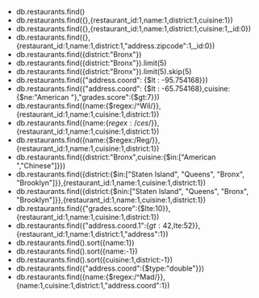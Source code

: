 - db.restaurants.find()
- db.restaurants.find({},{restaurant_id:1,name:1,district:1,cuisine:1})
- db.restaurants.find({},{restaurant_id:1,name:1,district:1,cuisine:1,_id:0})
- db.restaurants.find({},{restaurant_id:1,name:1,district:1,"address.zipcode":1,_id:0})
- db.restaurants.find({district:"Bronx"})
- db.restaurants.find({district:"Bronx"}).limit(5)
- db.restaurants.find({district:"Bronx"}).limit(5).skip(5)
- db.restaurants.find({"address.coord": {$lt : -95.754168}})
- db.restaurants.find({"address.coord": {$lt : -65.754168},cuisine:{$ne:"American "},"grades.score":{$gt:7}})
- db.restaurants.find({name:{$regex:/^Wil/}},{restaurant_id:1,name:1,cuisine:1,district:1})
- db.restaurants.find({name:{$regex:/ces$/}},{restaurant_id:1,name:1,cuisine:1,district:1})
- db.restaurants.find({name:{$regex:/Reg/}},{restaurant_id:1,name:1,cuisine:1,district:1})
- db.restaurants.find({district:"Bronx",cuisine:{$in:["American ","Chinese"]}})
- db.restaurants.find({district:{$in:["Staten Island", "Queens", "Bronx", "Brooklyn"]}},{restaurant_id:1,name:1,cuisine:1,district:1})
- db.restaurants.find({district:{$nin:["Staten Island", "Queens", "Bronx", "Brooklyn"]}},{restaurant_id:1,name:1,cuisine:1,district:1})
- db.restaurants.find({"grades.score":{$lte:10}},{restaurant_id:1,name:1,cuisine:1,district:1})
- db.restaurants.find({"address.coord.1":{$gt:42,$lte:52}},{restaurant_id:1,name:1,district:1,"address":1})
- db.restaurants.find().sort({name:1})
- db.restaurants.find().sort({name:-1})
- db.restaurants.find().sort({cuisine:1,district:-1})
- db.restaurants.find({"address.coord":{$type:"double"}})
- db.restaurants.find({name:{$regex:/^Mad/}},{name:1,cuisine:1,district:1,"address.coord":1})